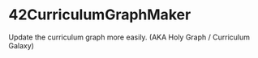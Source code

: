 # 42CurriculumGraphMaker
Update the curriculum graph more easily. (AKA Holy Graph / Curriculum Galaxy)
